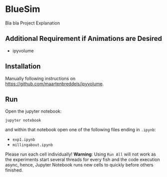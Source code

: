 # BlueSim

Bla bla Project Explanation

## Additional Requirement if Animations are Desired

- ipyvolume

## Installation

Manually following instructions on https://github.com/maartenbreddels/ipyvolume.

## Run

Open the jupyter notebook:

```
jupyter notebook
```

and within that notebook open one of the following files ending in `.ipynb`:

- `exp1.ipynb`
- `millingabout.ipynb`

Please run each cell individually! **Warning**: Using `Run All` will not work
as the experiments start several threads for every fish and the code execution
async, hence, Jupyter Notebook runs new cells to quickly before others finished.
